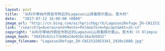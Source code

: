 ```yaml
---
layout: post
title:  "从科尔蒂纳丹佩佐市附近的Lagazuoi山观看佩尔莫山，意大利"
date:   "2017-07-12 16:00:00 +0800"
image_url: "http://cn.bing.com/az/hprichbg/rb/LagazuoiRefuge_ZH-CN12532053341_1920x1080.jpg"
link: "/search?q=Averau+and+Monte+Pelmo&form=hpcapt&mkt=zh-cn"
copyright: "从科尔蒂纳丹佩佐市附近的Lagazuoi山观看佩尔莫山，意大利 (© Olimpio Fantuz/Offset)"
image_hash: "36d10c62cc71b00a24e926c16a3b5032"
image_filename: "LagazuoiRefuge_ZH-CN12532053341_1920x1080.jpg"
---
```


